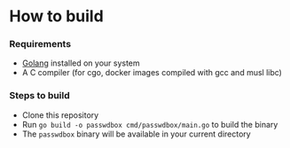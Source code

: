 # How to build

### Requirements

- [Golang](https://golang.org) installed on your system
- A C compiler (for cgo, docker images compiled with gcc and musl libc)

### Steps to build

- Clone this repository
- Run `go build -o passwdbox cmd/passwdbox/main.go` to build the binary
- The `passwdbox` binary will be available in your current directory
